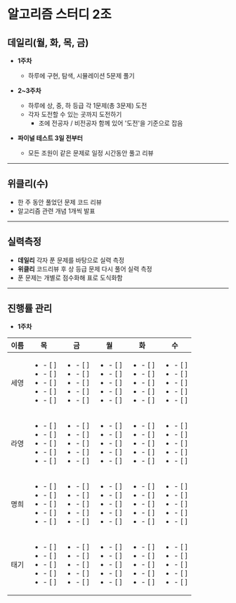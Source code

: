 # 알고리즘 스터디 2조
## 데일리(월, 화, 목, 금)
- **1주차**
  - 하루에 구현, 탐색, 시뮬레이션 5문제 풀기  
  
- **2~3주차**
  - 하루에 상, 중, 하 등급 각 1문제(총 3문제) 도전
  - 각자 도전할 수 있는 곳까지 도전하기
    - 조에 전공자 / 비전공자 함께 있어 '도전'을 기준으로 잡음  
- **파이널 테스트 3일 전부터**
  - 모든 조원이 같은 문제로 일정 시간동안 풀고 리뷰
---
## 위클리(수)
- 한 주 동안 풀었던 문제 코드 리뷰
- 알고리즘 관련 개념 1개씩 발표
---
## 실력측정
- **데일리** 각자 푼 문제를 바탕으로 실력 측정
- **위클리** 코드리뷰 후 상 등급 문제 다시 풀어 실력 측정
- 푼 문제는 개별로 점수화해 표로 도식화함
---
## 진행률 관리
- **1주차**   

| 이름 | 목                                                                                   | 금                                                                                   | 월                                                                                   | 화                                                                                   | 수                                                                                   |
|------|--------------------------------------------------------------------------------------|--------------------------------------------------------------------------------------|--------------------------------------------------------------------------------------|--------------------------------------------------------------------------------------|--------------------------------------------------------------------------------------|
| 세영 | <ul><li>- [ ] </li><li>- [ ] </li><li>- [ ] </li><li>- [ ] </li><li>- [ ] </li></ul> | <ul><li>- [ ] </li><li>- [ ] </li><li>- [ ] </li><li>- [ ] </li><li>- [ ] </li></ul> | <ul><li>- [ ] </li><li>- [ ] </li><li>- [ ] </li><li>- [ ] </li><li>- [ ] </li></ul> | <ul><li>- [ ] </li><li>- [ ] </li><li>- [ ] </li><li>- [ ] </li><li>- [ ] </li></ul> | <ul><li>- [ ] </li><li>- [ ] </li><li>- [ ] </li><li>- [ ] </li><li>- [ ] </li></ul> |
| 라영 | <ul><li>- [ ] </li><li>- [ ] </li><li>- [ ] </li><li>- [ ] </li><li>- [ ] </li></ul> | <ul><li>- [ ] </li><li>- [ ] </li><li>- [ ] </li><li>- [ ] </li><li>- [ ] </li></ul> | <ul><li>- [ ] </li><li>- [ ] </li><li>- [ ] </li><li>- [ ] </li><li>- [ ] </li></ul> | <ul><li>- [ ] </li><li>- [ ] </li><li>- [ ] </li><li>- [ ] </li><li>- [ ] </li></ul> | <ul><li>- [ ] </li><li>- [ ] </li><li>- [ ] </li><li>- [ ] </li><li>- [ ] </li></ul> |
| 명희 | <ul><li>- [ ] </li><li>- [ ] </li><li>- [ ] </li><li>- [ ] </li><li>- [ ] </li></ul> | <ul><li>- [ ] </li><li>- [ ] </li><li>- [ ] </li><li>- [ ] </li><li>- [ ] </li></ul> | <ul><li>- [ ] </li><li>- [ ] </li><li>- [ ] </li><li>- [ ] </li><li>- [ ] </li></ul> | <ul><li>- [ ] </li><li>- [ ] </li><li>- [ ] </li><li>- [ ] </li><li>- [ ] </li></ul> | <ul><li>- [ ] </li><li>- [ ] </li><li>- [ ] </li><li>- [ ] </li><li>- [ ] </li></ul> |
| 태기 | <ul><li>- [ ] </li><li>- [ ] </li><li>- [ ] </li><li>- [ ] </li><li>- [ ] </li></ul> | <ul><li>- [ ] </li><li>- [ ] </li><li>- [ ] </li><li>- [ ] </li><li>- [ ] </li></ul> | <ul><li>- [ ] </li><li>- [ ] </li><li>- [ ] </li><li>- [ ] </li><li>- [ ] </li></ul> | <ul><li>- [ ] </li><li>- [ ] </li><li>- [ ] </li><li>- [ ] </li><li>- [ ] </li></ul> | <ul><li>- [ ] </li><li>- [ ] </li><li>- [ ] </li><li>- [ ] </li><li>- [ ] </li></ul> |
